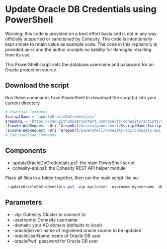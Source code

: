 # Update Oracle DB Credentials using PowerShell

Warning: this code is provided on a best effort basis and is not in any way officially supported or sanctioned by Cohesity. The code is intentionally kept simple to retain value as example code. The code in this repository is provided as-is and the author accepts no liability for damages resulting from its use.

This PowerShell script sets the database username and password for an Oracle protection source.

## Download the script

Run these commands from PowerShell to download the script(s) into your current directory

```powershell
# Download Commands
$scriptName = 'updateOracleDbCredentials'
$repoURL = 'https://raw.githubusercontent.com/bseltz-cohesity/scripts/master'
(Invoke-WebRequest -Uri "$repoUrl/oracle/powershell/$scriptName/$scriptName.ps1").content | Out-File "$scriptName.ps1"; (Get-Content "$scriptName.ps1") | Set-Content "$scriptName.ps1"
(Invoke-WebRequest -Uri "$repoUrl/powershell/cohesity-api/cohesity-api.ps1").content | Out-File cohesity-api.ps1; (Get-Content cohesity-api.ps1) | Set-Content cohesity-api.ps1
# End Download Commands
```

## Components

* updateOracleDbCredentials.ps1: the main PowerShell script
* cohesity-api.ps1: the Cohesity REST API helper module

Place all files in a folder together, then run the main script like so:

```powershell
./updateOracleDbCredentials.ps1 -vip mycluster -username myusername -domain mydomain.net -oracleServer oracle1.mydomain.net -oracleUser backup -oraclePwd oracle
```

## Parameters

* -vip: Cohesity Cluster to connect to
* -username: Cohesity username
* -domain: your AD domain (defaults to local)
* -oracleServer: name of registered oracle source to be updated
* -oracleUserName: name of Oracle DB user
* -oraclePwd: password for Oracle DB user
